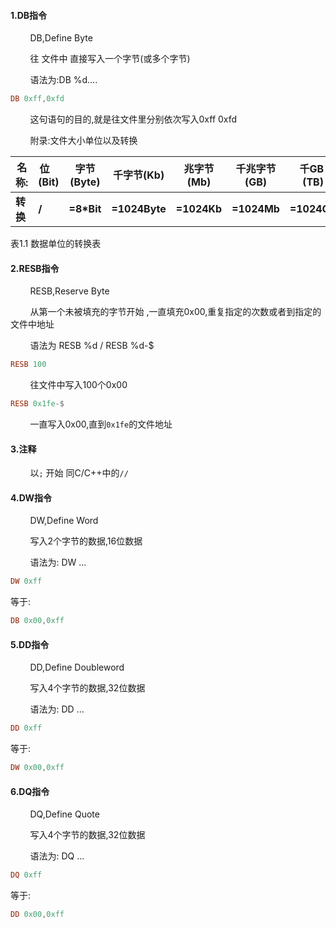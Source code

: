 #### 1.DB指令

        DB,Define Byte

        往 文件中 直接写入一个字节(或多个字节)

        语法为:DB %d....

```nasm
DB 0xff,0xfd
```

        这句语句的目的,就是往文件里分别依次写入0xff 0xfd

        附录:文件大小单位以及转换

| 名称:    | 位    (Bit) | 字节(Byte)   | 千字节(Kb)       | 兆字节(Mb)     | 千兆字节(GB)    | 千GB  (TB)   |
| ------ | ---------- | ---------- | ------------- | ----------- | ----------- | ----------- |
| **转换** | **/**      | **=8*Bit** | **=1024Byte** | **=1024Kb** | **=1024Mb** | **=1024GB** |

表1.1 数据单位的转换表

#### 2.RESB指令

        RESB,Reserve Byte

        从第一个未被填充的字节开始 ,一直填充0x00,重复指定的次数或者到指定的 文件中地址

        语法为 RESB %d / RESB %d-$

```nasm
RESB 100
```

        往文件中写入100个0x00

```nasm
RESB 0x1fe-$
```

        一直写入0x00,直到`0x1fe`的文件地址

#### 3.注释

        以`;` 开始 同C/C++中的`//`

#### 4.DW指令

        DW,Define Word

        写入2个字节的数据,16位数据

        语法为: DW ...

```nasm
DW 0xff
```

等于:

```nasm
DB 0x00,0xff
```

#### 5.DD指令

        DD,Define Doubleword

        写入4个字节的数据,32位数据

        语法为: DD ...

```nasm
DD 0xff
```

等于:

```nasm
DW 0x00,0xff
```

#### 6.DQ指令

        DQ,Define Quote

        写入4个字节的数据,32位数据

        语法为: DQ ...

```nasm
DQ 0xff
```

等于:

```nasm
DD 0x00,0xff
```

